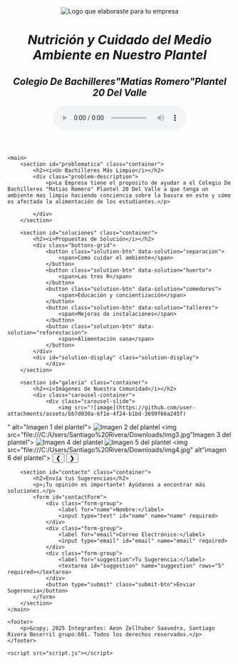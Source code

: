 <html lang="es">
<head>
    <meta charset="UTF-8">
    <meta name="viewport" content="width=device-width, initial-scale=1.0">
    <title>Problemática Ambiental y de Salud - Plantel 20 del Valle</title>
    <link rel="stylesheet" href="estilos.css">
    <link href="https://fonts.googleapis.com/css2?family=Roboto:wght@400;700&display=swap" rel="stylesheet">
</head>
<body>
    <header>
        <div class="header-content">
            <img src="file:///C:/Users/Santiago%20Rivera/Downloads/LOGOTIPOO.png" alt="Logo que elaboraste para tu empresa">
            <h1><i>Nutrición y Cuidado del Medio Ambiente en Nuestro Plantel</i></h1>
            <h2><i>Colegio De Bachilleres"Matias Romero"Plantel 20 Del Valle</i></h2>
        </div>
        <audio id="himnoAudio" src="file:///C:/Users/Santiago%20Rivera/Downloads/himno.mp3" controls loop></audio>
    </header>

    <main>
        <section id="problematica" class="container">
            <h2><i>Un Bachilleres Más Limpio</i></h2>
            <div class="problem-description">
                <p>La Empresa tiene el proposito de ayudar a el Colegio De Bachilleres "Matias Romero" Plantel 20 Del Valle a que tenga un ambiente mas limpio haciendo conciencia sobre la basura en este y cómo es afectada la alimentación de los estudiantes.</p>
              
            </div>
        </section>

        <section id="soluciones" class="container">
            <h2><i>Propuestas de Solución</i></h2>
            <div class="buttons-grid">
                <button class="solution-btn" data-solution="separacion">
                    <span>Como cuidar el ambiente</span>
                </button>
                <button class="solution-btn" data-solution="huerto">
                    <span>Las tres R</span>
                </button>
                <button class="solution-btn" data-solution="comedores">
                    <span>Educación y concientización</span>
                </button>
                <button class="solution-btn" data-solution="talleres">
                    <span>Mejoras de instalaciones</span>
                </button>
                <button class="solution-btn" data-solution="reforestacion">
                    <span>Alimentación sana</span>
                </button>
            </div>
            <div id="solution-display" class="solution-display">
                </div>
        </section>

        <section id="galeria" class="container">
            <h2><i>Imágenes de Nuestra Comunidad</i></h2>
            <div class="carousel-container">
                <div class="carousel-slide">
                    <img src="![image](https://github.com/user-attachments/assets/bb7d030a-6f1e-4f24-b1bd-3699f66a245f)
" alt="Imagen 1 del plantel">
                    <img src="file:///C:/Users/Santiago%20Rivera/Downloads/img2.jpg" alt="Imagen 2 del plantel">
                    <img src="file:///C:/Users/Santiago%20Rivera/Downloads/img3.jpg"Imagen 3 del plantel">
                    <img src="file:///C:/Users/Santiago%20Rivera/Downloads/img4.jpg" alt="Imagen 4 del plantel">
                    <img src="file:///C:/Users/Santiago%20Rivera/Downloads/img5.jpg" alt="Imagen 5 del plantel">
                    <img src="file:///C:/Users/Santiago%20Rivera/Downloads/img4.jpg" alt"imagen 6 del plantel">
                   </div>
                <button class="carousel-btn prev" aria-label="Anterior">&#10094;</button>
                <button class="carousel-btn next" aria-label="Siguiente">&#10095;</button>
            </div>
        </section>

        <section id="contacto" class="container">
            <h2>Envía tus Sugerencias</h2>
            <p>¡Tu opinión es importante! Ayúdanos a encontrar más soluciones.</p>
            <form id="contactForm">
                <div class="form-group">
                    <label for="name">Nombre:</label>
                    <input type="text" id="name" name="name" required>
                </div>
                <div class="form-group">
                    <label for="email">Correo Electrónico:</label>
                    <input type="email" id="email" name="email" required>
                </div>
                <div class="form-group">
                    <label for="suggestion">Tu Sugerencia:</label>
                    <textarea id="suggestion" name="suggestion" rows="5" required></textarea>
                </div>
                <button type="submit" class="submit-btn">Enviar Sugerencia</button>
            </form>
        </section>
    </main>

    <footer>
        <p>&copy; 2025 Integrantes: Aeon Zellhuber Saavedra, Santiago Rivera Becerril grupo:601. Todos los derechos reservados.</p>
    </footer>

    <script src="script.js"></script>
</body>
</html>
